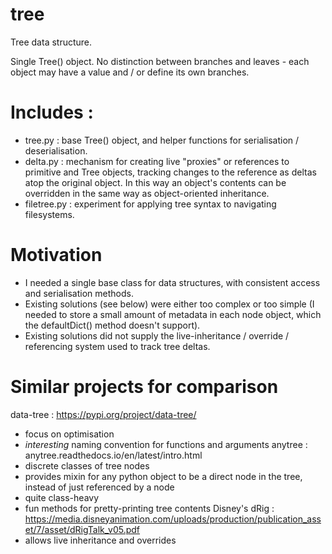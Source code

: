 # tree
Tree data structure.

Single Tree() object. No distinction between branches and leaves - each object may have a value and / or define its own branches.

# Includes :
 - tree.py : base Tree() object, and helper functions for serialisation / deserialisation.
 - delta.py : mechanism for creating live "proxies" or references to primitive and Tree objects, tracking changes to the reference as deltas atop the original object. In this way an object's contents can be overridden in the same way as object-oriented inheritance.
 - filetree.py : experiment for applying tree syntax to navigating filesystems.

# Motivation
 - I needed a single base class for data structures, with consistent access and serialisation methods.
 - Existing solutions (see below) were either too complex or too simple (I needed to store a small amount of metadata in each node object, which the defaultDict() method doesn't support).
 - Existing solutions did not supply the live-inheritance / override / referencing system used to track tree deltas.


# Similar projects for comparison
data-tree : https://pypi.org/project/data-tree/
 - focus on optimisation
 - *interesting* naming convention for functions and arguments
anytree : anytree.readthedocs.io/en/latest/intro.html
 - discrete classes of tree nodes
 - provides mixin for any python object to be a direct node in the tree, instead of just referenced by a node
 - quite class-heavy
 - fun methods for pretty-printing tree contents
Disney's dRig : https://media.disneyanimation.com/uploads/production/publication_asset/7/asset/dRigTalk_v05.pdf
 - allows live inheritance and overrides
